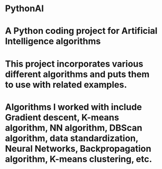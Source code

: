 # PythonAI


# A Python coding project for Artificial Intelligence algorithms

# This project incorporates various different algorithms and puts them to use with related examples.
# Algorithms I worked with include Gradient descent, K-means algorithm, NN algorithm, DBScan algorithm, data standardization, Neural Networks, Backpropagation algorithm, K-means clustering, etc.
